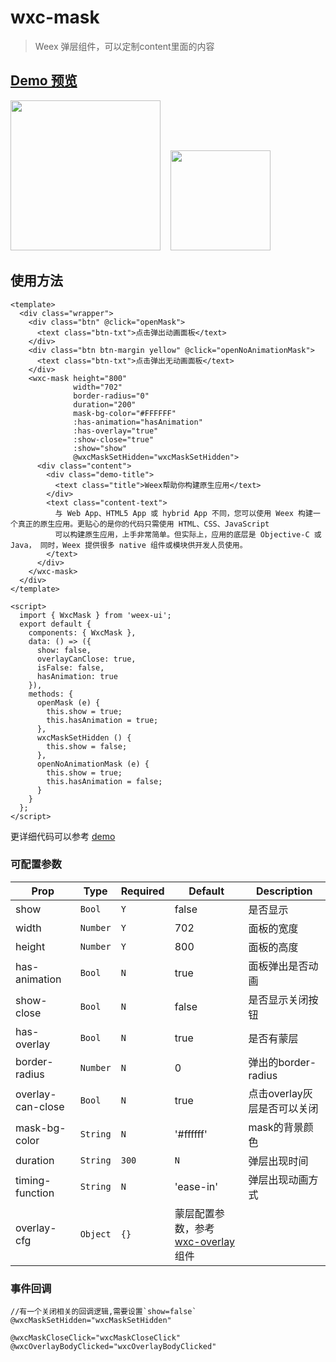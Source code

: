 # wxc-mask 

> Weex 弹层组件，可以定制content里面的内容


## [Demo 预览](https://h5.m.taobao.com/trip/wxc-mask/index.html?_wx_tpl=https%3A%2F%2Fh5.m.taobao.com%2Ftrip%2Fwxc-mask%2Fdemo%2Findex.native-min.js)
<img src="https://gw.alipayobjects.com/zos/rmsportal/WMcMaWMTOpBSevBGfNTT.gif" width="240"/>&nbsp;&nbsp;&nbsp;&nbsp;<img src="https://img.alicdn.com/tfs/TB1CgYJSpXXXXc5aXXXXXXXXXXX-200-200.png" width="160"/>

## 使用方法

```vue
<template>
  <div class="wrapper">
    <div class="btn" @click="openMask">
      <text class="btn-txt">点击弹出动画面板</text>
    </div>
    <div class="btn btn-margin yellow" @click="openNoAnimationMask">
      <text class="btn-txt">点击弹出无动画面板</text>
    </div>
    <wxc-mask height="800"
              width="702"
              border-radius="0"
              duration="200"
              mask-bg-color="#FFFFFF"
              :has-animation="hasAnimation"
              :has-overlay="true"
              :show-close="true"
              :show="show"
              @wxcMaskSetHidden="wxcMaskSetHidden">
      <div class="content">
        <div class="demo-title">
          <text class="title">Weex帮助你构建原生应用</text>
        </div>
        <text class="content-text">
          与 Web App、HTML5 App 或 hybrid App 不同，您可以使用 Weex 构建一个真正的原生应用。更贴心的是你的代码只需使用 HTML、CSS、JavaScript
          可以构建原生应用，上手非常简单。但实际上，应用的底层是 Objective-C 或 Java， 同时，Weex 提供很多 native 组件或模块供开发人员使用。
        </text>
      </div>
    </wxc-mask>
  </div>
</template>

<script>
  import { WxcMask } from 'weex-ui';
  export default {
    components: { WxcMask },
    data: () => ({
      show: false,
      overlayCanClose: true,
      isFalse: false,
      hasAnimation: true
    }),
    methods: {
      openMask (e) {
        this.show = true;
        this.hasAnimation = true;
      },
      wxcMaskSetHidden () {
        this.show = false;
      },
      openNoAnimationMask (e) {
        this.show = true;
        this.hasAnimation = false;
      }
    }
  };
</script>
```

更详细代码可以参考 [demo](https://github.com/alibaba/weex-ui/blob/master/example/mask/index.vue)


### 可配置参数

| Prop | Type | Required | Default | Description |
|-------------|------------|--------|-----|-----|
| show | `Bool` |`Y`| false |  是否显示 |
| width | `Number` |`Y`| 702 | 面板的宽度  |
| height | `Number` |`Y`| 800 | 面板的高度  |
| has-animation | `Bool` |`N`| true | 面板弹出是否动画 |
| show-close | `Bool` | `N`|false |  是否显示关闭按钮 |
| has-overlay | `Bool` |`N`| true |  是否有蒙层 |
| border-radius | `Number` |`N`| 0 |  弹出的border-radius |
| overlay-can-close | `Bool` |`N`| true |  点击overlay灰层是否可以关闭 |
| mask-bg-color | `String` |`N`| '#ffffff' |  mask的背景颜色 |
| duration | `String` | `300` | `N`| 弹层出现时间 |
| timing-function | `String` |`N`| 'ease-in' |  弹层出现动画方式 |
| overlay-cfg | `Object` | `{}` |  蒙层配置参数，参考 [wxc-overlay](https://github.com/alibaba/weex-ui/blob/master/packages/wxc-overlay/README.md) 组件 |


### 事件回调

```
//有一个关闭相关的回调逻辑,需要设置`show=false`
@wxcMaskSetHidden="wxcMaskSetHidden" 

@wxcMaskCloseClick="wxcMaskCloseClick"
@wxcOverlayBodyClicked="wxcOverlayBodyClicked"
```
